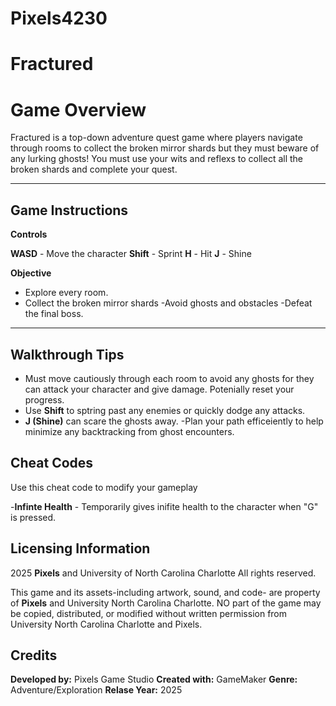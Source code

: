 # Pixels4230

# Fractured

# Game Overview
Fractured is a top-down adventure quest game where players navigate through rooms to collect the broken mirror shards but they must beware of any lurking ghosts! You must use your wits and reflexs to collect all the broken shards and complete your quest.


----


## Game Instructions

**Controls**

**WASD** - Move the character
**Shift** - Sprint 
**H** - Hit
**J** - Shine

**Objective**
- Explore every room.
- Collect the broken mirror shards
-Avoid ghosts and obstacles
-Defeat the final boss.

----


## Walkthrough Tips 

- Must move cautiously through each room to avoid any ghosts for they can attack your character and give damage. Potenially reset your progress.
- Use **Shift** to sptring past any enemies or quickly dodge any attacks.
- **J (Shine)** can scare the ghosts away.
-Plan your path efficeiently to help minimize any backtracking from ghost encounters. 


## Cheat Codes
Use this cheat code to modify your gameplay 

-**Infinte Health** - Temporarily gives inifite health to the character when "G" is pressed.




## Licensing Information
2025 **Pixels** and University of North Carolina Charlotte All rights reserved.

This game and its assets-including artwork, sound, and code- are property of **Pixels** and University North Carolina Charlotte. NO part of the game may be copied, distributed, or modified without written permission from University North Carolina Charlotte and Pixels.

## Credits 
**Developed by:** Pixels Game Studio
**Created with:** GameMaker
**Genre:** Adventure/Exploration
**Relase Year:** 2025
